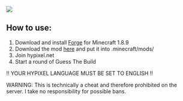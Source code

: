 <image src="https://i.imgur.com/XidsWJd.png"/>

## How to use:
1. Download and install <a href="https://files.minecraftforge.net/net/minecraftforge/forge/index_1.8.9.html">Forge<a/> for Minecraft 1.8.9 
2. Download the mod <a href="https://github.com/zSkillCode/gtb-solver/releases">here</a> and put it into .minecraft/mods/
3. Join hypixel.net
4. Start a round of Guess The Build
  
!! YOUR HYPIXEL LANGUAGE MUST BE SET TO ENGLISH !!

WARNING: This is technically a cheat and therefore prohibited on the server. I take no responsibility for possible bans.
